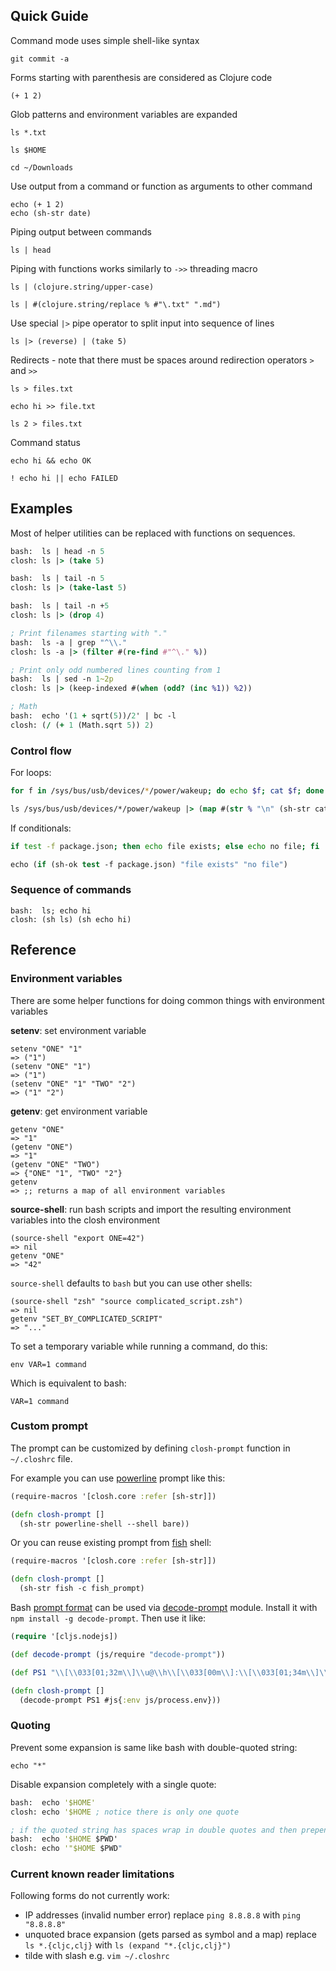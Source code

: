 
## Quick Guide

Command mode uses simple shell-like syntax

```
git commit -a
```

Forms starting with parenthesis are considered as Clojure code

```
(+ 1 2)
```

Glob patterns and environment variables are expanded
```
ls *.txt

ls $HOME

cd ~/Downloads
```

Use output from a command or function as arguments to other command

```
echo (+ 1 2)
echo (sh-str date)
```

Piping output between commands

```
ls | head
```

Piping with functions works similarly to `->>` threading macro

```
ls | (clojure.string/upper-case)

ls | #(clojure.string/replace % #"\.txt" ".md")
```

Use special `|>` pipe operator to split input into sequence of lines

```
ls |> (reverse) | (take 5)
```

Redirects - note that there must be spaces around redirection operators `>` and `>>`

```
ls > files.txt

echo hi >> file.txt

ls 2 > files.txt
```

Command status

```
echo hi && echo OK

! echo hi || echo FAILED
```

## Examples

Most of helper utilities can be replaced with functions on sequences.

```clojure
bash:  ls | head -n 5
closh: ls |> (take 5)

bash:  ls | tail -n 5
closh: ls |> (take-last 5)

bash:  ls | tail -n +5
closh: ls |> (drop 4)

; Print filenames starting with "."
bash:  ls -a | grep "^\\."
closh: ls -a |> (filter #(re-find #"^\." %))

; Print only odd numbered lines counting from 1
bash:  ls | sed -n 1~2p
closh: ls |> (keep-indexed #(when (odd? (inc %1)) %2))

; Math
bash:  echo '(1 + sqrt(5))/2' | bc -l
closh: (/ (+ 1 (Math.sqrt 5)) 2)
```
### Control flow

For loops:

```bash
for f in /sys/bus/usb/devices/*/power/wakeup; do echo $f; cat $f; done
```
```clojure
ls /sys/bus/usb/devices/*/power/wakeup |> (map #(str % "\n" (sh-str cat (str %)))) | cat
```

If conditionals:

```bash
if test -f package.json; then echo file exists; else echo no file; fi
```
```clojure
echo (if (sh-ok test -f package.json) "file exists" "no file")
```

### Sequence of commands

```
bash:  ls; echo hi
closh: (sh ls) (sh echo hi)
```

## Reference

### Environment variables

There are some helper functions for doing common things with environment variables

**setenv**: set environment variable
```
setenv "ONE" "1"
=> ("1")
(setenv "ONE" "1")
=> ("1")
(setenv "ONE" "1" "TWO" "2")
=> ("1" "2")
```

**getenv**: get environment variable
```
getenv "ONE"
=> "1"
(getenv "ONE")
=> "1"
(getenv "ONE" "TWO")
=> {"ONE" "1", "TWO" "2"}
getenv
=> ;; returns a map of all environment variables
```

**source-shell**: run bash scripts and import the resulting environment variables into the closh environment
```
(source-shell "export ONE=42")
=> nil
getenv "ONE"
=> "42"
```
`source-shell` defaults to `bash` but you can use other shells:
```
(source-shell "zsh" "source complicated_script.zsh")
=> nil
getenv "SET_BY_COMPLICATED_SCRIPT"
=> "..."
```

To set a temporary variable while running a command, do this:
```
env VAR=1 command
```
Which is equivalent to bash:
```
VAR=1 command
```

### Custom prompt

The prompt can be customized by defining `closh-prompt` function in `~/.closhrc` file.

For example you can use [powerline](https://github.com/banga/powerline-shell) prompt like this:

```clojure
(require-macros '[closh.core :refer [sh-str]])

(defn closh-prompt []
  (sh-str powerline-shell --shell bare))
```

Or you can reuse existing prompt from [fish](http://fishshell.com/) shell:

```clojure
(require-macros '[closh.core :refer [sh-str]])

(defn closh-prompt []
  (sh-str fish -c fish_prompt)
```

Bash [prompt format](http://www.tldp.org/HOWTO/Bash-Prompt-HOWTO/bash-prompt-escape-sequences.html) can be used via [decode-prompt](https://github.com/substack/decode-prompt) module. Install it with `npm install -g decode-prompt`. Then use it like:

```clojure
(require '[cljs.nodejs])

(def decode-prompt (js/require "decode-prompt"))

(def PS1 "\\[\\033[01;32m\\]\\u@\\h\\[\\033[00m\\]:\\[\\033[01;34m\\]\\w\\[\\033[00m\\]\\$ ")

(defn closh-prompt []
  (decode-prompt PS1 #js{:env js/process.env}))
```

### Quoting

Prevent some expansion is same like bash with double-quoted string:
```
echo "*"
```

Disable expansion completely with a single quote:
```clojure
bash:  echo '$HOME'
closh: echo '$HOME ; notice there is only one quote

; if the quoted string has spaces wrap in double quotes and then prepend single quote
bash:  echo '$HOME $PWD'
closh: echo '"$HOME $PWD"
```

### Current known reader limitations

Following forms do not currently work:

- IP addresses (invalid number error)
  replace `ping 8.8.8.8`
  with `ping "8.8.8.8"`
- unquoted brace expansion (gets parsed as symbol and a map)
  replace `ls *.{cljc,clj}`
  with `ls (expand "*.{cljc,clj}")`
- tilde with slash
  e.g. `vim ~/.closhrc`
